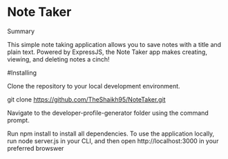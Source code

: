 # Note Taker

Summary

This simple note taking application allows you to save notes with a title and plain text. Powered by ExpressJS, the Note Taker app makes creating, viewing, and deleting notes a cinch!


#Installing

Clone the repository to your local development environment.

git clone https://github.com/TheShaikh95/NoteTaker.git

Navigate to the developer-profile-generator folder using the command prompt.

Run npm install to install all dependencies. To use the application locally, run node server.js in your CLI, and then open http://localhost:3000 in your preferred browswer
